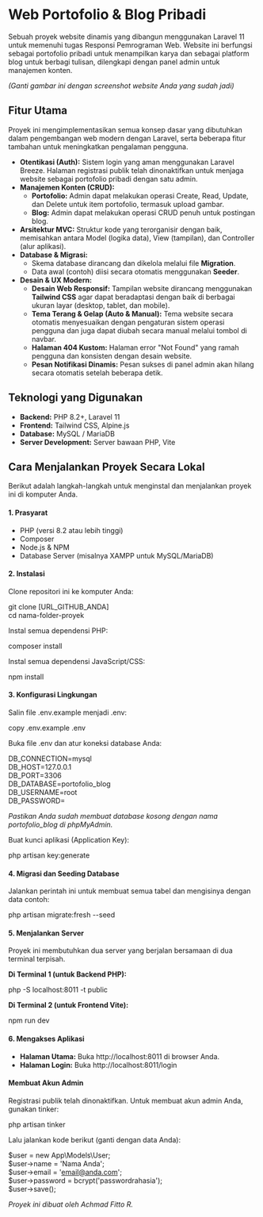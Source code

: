 # **Web Portofolio & Blog Pribadi**

Sebuah proyek website dinamis yang dibangun menggunakan Laravel 11 untuk memenuhi tugas Responsi Pemrograman Web. Website ini berfungsi sebagai portofolio pribadi untuk menampilkan karya dan sebagai platform blog untuk berbagi tulisan, dilengkapi dengan panel admin untuk manajemen konten.

*(Ganti gambar ini dengan screenshot website Anda yang sudah jadi)*

## **Fitur Utama**

Proyek ini mengimplementasikan semua konsep dasar yang dibutuhkan dalam pengembangan web modern dengan Laravel, serta beberapa fitur tambahan untuk meningkatkan pengalaman pengguna.

* **Otentikasi (Auth):** Sistem login yang aman menggunakan Laravel Breeze. Halaman registrasi publik telah dinonaktifkan untuk menjaga website sebagai portofolio pribadi dengan satu admin.  
* **Manajemen Konten (CRUD):**  
  * **Portofolio:** Admin dapat melakukan operasi Create, Read, Update, dan Delete untuk item portofolio, termasuk upload gambar.  
  * **Blog:** Admin dapat melakukan operasi CRUD penuh untuk postingan blog.  
* **Arsitektur MVC:** Struktur kode yang terorganisir dengan baik, memisahkan antara Model (logika data), View (tampilan), dan Controller (alur aplikasi).  
* **Database & Migrasi:**  
  * Skema database dirancang dan dikelola melalui file **Migration**.  
  * Data awal (contoh) diisi secara otomatis menggunakan **Seeder**.  
* **Desain & UX Modern:**  
  * **Desain Web Responsif:** Tampilan website dirancang menggunakan **Tailwind CSS** agar dapat beradaptasi dengan baik di berbagai ukuran layar (desktop, tablet, dan mobile).  
  * **Tema Terang & Gelap (Auto & Manual):** Tema website secara otomatis menyesuaikan dengan pengaturan sistem operasi pengguna dan juga dapat diubah secara manual melalui tombol di navbar.  
  * **Halaman 404 Kustom:** Halaman error "Not Found" yang ramah pengguna dan konsisten dengan desain website.  
  * **Pesan Notifikasi Dinamis:** Pesan sukses di panel admin akan hilang secara otomatis setelah beberapa detik.

## **Teknologi yang Digunakan**

* **Backend:** PHP 8.2+, Laravel 11  
* **Frontend:** Tailwind CSS, Alpine.js  
* **Database:** MySQL / MariaDB  
* **Server Development:** Server bawaan PHP, Vite

## **Cara Menjalankan Proyek Secara Lokal**

Berikut adalah langkah-langkah untuk menginstal dan menjalankan proyek ini di komputer Anda.

#### **1\. Prasyarat**

* PHP (versi 8.2 atau lebih tinggi)  
* Composer  
* Node.js & NPM  
* Database Server (misalnya XAMPP untuk MySQL/MariaDB)

#### **2\. Instalasi**

Clone repositori ini ke komputer Anda:

git clone \[URL\_GITHUB\_ANDA\]  
cd nama-folder-proyek

Instal semua dependensi PHP:

composer install

Instal semua dependensi JavaScript/CSS:

npm install

#### **3\. Konfigurasi Lingkungan**

Salin file .env.example menjadi .env:

copy .env.example .env

Buka file .env dan atur koneksi database Anda:

DB\_CONNECTION=mysql  
DB\_HOST=127.0.0.1  
DB\_PORT=3306  
DB\_DATABASE=portofolio\_blog  
DB\_USERNAME=root  
DB\_PASSWORD=

*Pastikan Anda sudah membuat database kosong dengan nama portofolio\_blog di phpMyAdmin.*

Buat kunci aplikasi (Application Key):

php artisan key:generate

#### **4\. Migrasi dan Seeding Database**

Jalankan perintah ini untuk membuat semua tabel dan mengisinya dengan data contoh:

php artisan migrate:fresh \--seed

#### **5\. Menjalankan Server**

Proyek ini membutuhkan dua server yang berjalan bersamaan di dua terminal terpisah.

**Di Terminal 1 (untuk Backend PHP):**

php \-S localhost:8011 \-t public

**Di Terminal 2 (untuk Frontend Vite):**

npm run dev

#### **6\. Mengakses Aplikasi**

* **Halaman Utama:** Buka http://localhost:8011 di browser Anda.  
* **Halaman Login:** Buka http://localhost:8011/login

#### **Membuat Akun Admin**

Registrasi publik telah dinonaktifkan. Untuk membuat akun admin Anda, gunakan tinker:

php artisan tinker

Lalu jalankan kode berikut (ganti dengan data Anda):

$user \= new App\\Models\\User;  
$user-\>name \= 'Nama Anda';  
$user-\>email \= 'email@anda.com';  
$user-\>password \= bcrypt('passwordrahasia');  
$user-\>save();

*Proyek ini dibuat oleh Achmad Fitto R.*